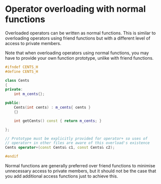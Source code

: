# Operator overloading with normal functions

Overloaded operators can be written as normal functions.
This is similar to overloading operators using friend functions but with a different level of access to private members.

Note that when overloading operators using normal functions, you may have to provide your own function prototype, unlike with friend functions.

```cpp
#ifndef CENTS_H
#define CENTS_H

class Cents
{
private:
    int m_cents{};

public:
    Cents(int cents) : m_cents{ cents }
    {}

    int getCents() const { return m_cents; }

};

// Prototype must be explicitly provided for operator+ so uses of 
// operator+ in other files are aware of this overload's existence
Cents operator+(const Cents& c1, const Cents& c2);

#endif
```

Normal functions are generally preferred over friend functions to minimise unnecessary access to private members, but it should not be the case that you add additional access functions just to achieve this.


